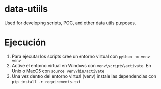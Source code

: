 # data-utiils
Used for developing scripts, POC, and other data utils purposes.

# Ejecución
1. Para ejecutar los scripts cree un entorno virtual con ```python -m venv venv```
2. Active el entorno virtual en Windows con ```venv\scripts\activate```. En Unix o MacOS con ```source venv/bin/activate```
3. Una vez dentro del entorno virtual (venv) instale las dependencias con ```pip install -r requirements.txt```
